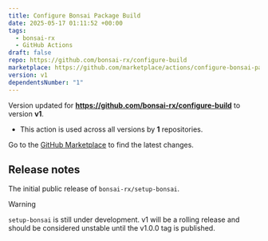 ```yaml
---
title: Configure Bonsai Package Build
date: 2025-05-17 01:11:52 +00:00
tags:
  - bonsai-rx
  - GitHub Actions
draft: false
repo: https://github.com/bonsai-rx/configure-build
marketplace: https://github.com/marketplace/actions/configure-bonsai-package-build
version: v1
dependentsNumber: "1"
---
```



Version updated for **https://github.com/bonsai-rx/configure-build** to version **v1**.
- This action is used across all versions by **1** repositories.

Go to the [GitHub Marketplace](https://github.com/marketplace/actions/configure-bonsai-package-build) to find the latest changes.

## Release notes

The initial public release of `bonsai-rx/setup-bonsai`.

> [!WARNING]
> `setup-bonsai` is still under development. v1 will be a rolling release and should be considered unstable until the v1.0.0 tag is published.
